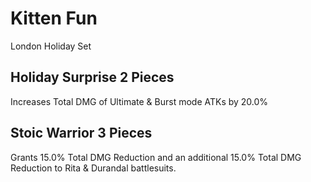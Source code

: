 # Kitten Fun

London Holiday Set

## Holiday Surprise 2 Pieces

Increases Total DMG of Ultimate & Burst mode ATKs by 20.0%

## Stoic Warrior 3 Pieces

Grants 15.0% Total DMG Reduction and an additional 15.0% Total DMG Reduction to Rita & Durandal battlesuits.